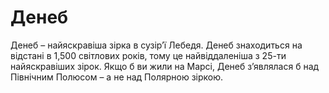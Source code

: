 # Денеб

Денеб – найяскравіша зірка в сузір’ї Лебедя. Денеб знаходиться на відстані в
1,500 світлових років, тому це найвіддаленіша з 25-ти найяскравіших зірок. Якщо
б ви жили на Марсі, Денеб з’являлася б над Північним Полюсом – а не над Полярною
зіркою.
